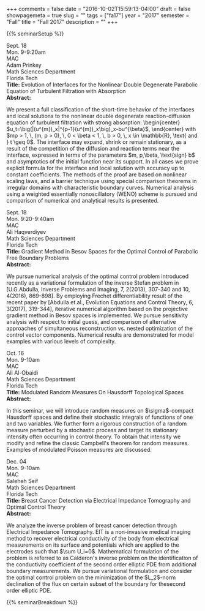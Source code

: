 +++
comments = false
date = "2016-10-02T15:59:13-04:00"
draft = false
showpagemeta = true
slug = ""
tags = ["fa17"]
year = "2017"
semester = "Fall"
title = "Fall 2017"
description = ""
+++

{{% seminarSetup %}}
<!-- begin seminar -->
<tr>
<td style="width: 23%;">
<div class="left_col">Sept. 18<br> Mon. 9-9:20am<br> MAC</div>
</td>
<td style="width: 23%;">
<div class="center_col">Adam Prinkey <br>Math Sciences Department<br> Florida Tech</div>
</td>
<td style="min-width: 50%;">
<div class="right_col"><strong>Title:</strong> Evolution of Interfaces for the Nonlinear Double Degenerate Parabolic Equation of Turbulent Filtration with Absorption
<br><strong>Abstract:</strong> <p> We present a full classification of the short-time behavior of the interfaces and local solutions to the nonlinear double degenerate reaction-diffusion equation of turbulent filtration with strong absorption: 
\begin{center}
$u_t=\big(|(u^{m})_x|^{p-1}(u^{m})_x\big)_x-bu^{\beta}$,
\end{center}
with $mp > 1, \, (m, p > 0), \, 0 < \beta < 1, \, b > 0, \, x \in \mathbb{R}, \text{ and } t \geq 0$. The interface may expand, shrink or remain stationary, as a result of the competition of the diffusion and reaction terms near the interface, expressed in terms of the parameters $m, p,\beta, \text{sign} b$ and asymptotics of the initial function near its support. In all cases we prove explicit formula for the interface and local solution with accuracy up to constant coefficients. The methods of the proof are based on nonlinear scaling laws, and a barrier technique using special comparison theorems in irregular domains with characteristic boundary curves. Numerical analysis using a weighted essentially nonoscillatory (WENO) scheme is pursued and comparison of numerical and analytical results is presented. </p>
</div>
</td>
</tr>
<!-- end seminar -->

<!-- begin seminar -->
<tr>
<td style="width: 23%;">
<div class="left_col">Sept. 18<br> Mon. 9:20-9:40am<br> MAC</div>
</td>
<td style="width: 23%;">
<div class="center_col">Ali Haqverdiyev <br>Math Sciences Department<br> Florida Tech</div>
</td>
<td style="min-width: 50%;">
<div class="right_col"><strong>Title:</strong> Gradient Method in Besov Spaces for the Optimal Control of Parabolic Free Boundary Problems
<br><strong>Abstract:</strong> <p>We pursue numerical analysis of the optimal control problem introduced recently as a variational formulation of the inverse Stefan problem in [U.G.Abdulla, Inverse Problems and Imaging, 7, 2(2013), 307-340 and 10, 4(2016), 869-898]. By employing Frechet differentiability result of the recent paper by [Abdulla et.al., Evolution Equations and Control Theory, 6, 3(2017), 319-344], iterative numerical algorithm based on the projective gradient method in Besov spaces is implemented. We pursue sensitivity analysis with respect to initial guess, and comparison of alternative approaches of simultaneous reconstruction vs. nested optimization of the control vector components. Numerical results are demonstrated for model examples with various levels of complexity.</p>
</div>
</td>
</tr>
<!-- end seminar -->

<!-- begin seminar -->
<tr>
<td style="width: 23%;">
<div class="left_col">Oct. 16<br> Mon. 9-10am<br> MAC</div>
</td>
<td style="width: 23%;">
<div class="center_col">Ali Al-Obaidi <br>Math Sciences Department<br> Florida Tech</div>
</td>
<td style="min-width: 50%;">
<div class="right_col"><strong>Title:</strong> Modulated Random Measures On Hausdorff Topological Spaces 
<br><strong>Abstract:</strong> <p>In this seminar, we will introduce random measures on $\sigma$-compact Hausdorff spaces and define their stochastic integrals of functions of one and two variables. We further form a rigorous construction of a random measure perturbed by a stochastic process and target its stationary intensity often occurring in control theory. To obtain that intensity we modify and refine the classic Campbell's theorem for random measures. Examples of modulated Poisson measures are discussed.</p>
</div>
</td>
</tr>
<!-- end seminar -->

<!-- begin seminar -->
<tr>
<td style="width: 23%;">
<div class="left_col">Dec. 04<br> Mon. 9-10am<br> MAC</div>
</td>
<td style="width: 23%;">
<div class="center_col">Saleheh Seif <br>Math Sciences Department<br> Florida Tech</div>
</td>
<td style="min-width: 50%;">
<div class="right_col"><strong>Title:</strong> Breast Cancer Detection via Electrical Impedance Tomography and Optimal Control Theory
<br><strong>Abstract:</strong><p>We analyze the inverse problem of breast cancer detection through Electrical Impedance Tomography. EIT is a non-invasive medical imaging method to recover electrical conductivity of the body from electrical measurements on its surface and potentials which are applied to the electrodes such that $\sum U_i=0$. Mathematical formulation of the problem is referred to as Calderon's inverse problem on the identification of the conductivity coefficient of the second order elliptic PDE from additional boundary measurements. We pursue variational formulation and consider the optimal control problem on the minimization of the $L_2$-norm declination of the flux on certain subset of the boundary for thesecond order elliptic PDE. </p>
</div>
</td>
</tr>
<!-- end seminar -->

<!-- begin seminar
<tr>
<td style="width: 23%;">
<div class="left_col">Mar. 27<br> Mon. 9-10am<br> MAC</div>
</td>
<td style="width: 23%;">
<div class="center_col">Ali Al-Obaidi <br>Math Sciences Department<br> Florida Tech</div>
</td>
<td style="min-width: 50%;">
<div class="right_col"><strong>Title:</strong> Modulated Random Measures in Topological Spaces
<br><strong>Abstract:</strong> <p>In this seminar, we will introduce random measures in different topological spaces and give some examples of them. Moreover, we will define their stochastic integrals and go over relevant integral theory, such as Campbell's theorem and its application in Laplace functional. We will discuss the most significant issue: the fact that stochastic integrals are just a random measure. Next, we will present the concept of the stochastic integral of a function of two variables, where we will see how they are related to modulated random measures. We will talk about the construction of modulated random measures using measures or stochastic processes and drive the intensity and rates intensity of the constructions.</p>
</div>
</td>
</tr>
<!-- end seminar -->
</tbody>
	</table>
	</div>
{{% seminarBreakdown %}}
